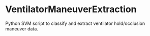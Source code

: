 # VentilatorManeuverExtraction
Python SVM script to classify and extract ventilator hold/occlusion maneuver data. 
